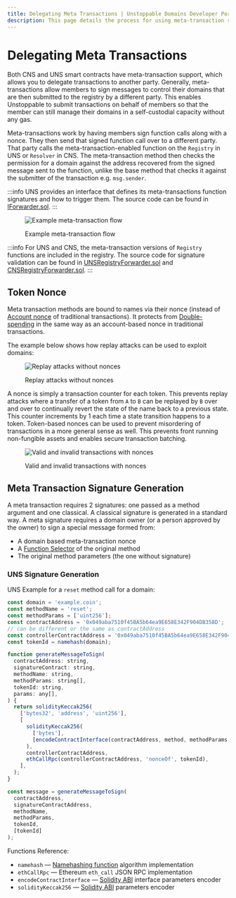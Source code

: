```yaml
---
title: Delegating Meta Transactions | Unstoppable Domains Developer Portal
description: This page details the process for using meta-transaction support, which allows members to delegate transactions to another party.
---
```


# Delegating Meta Transactions

Both CNS and UNS smart contracts have meta-transaction support, which allows you to delegate transactions to another party. Generally, meta-transactions allow members to sign messages to control their domains that are then submitted to the registry by a different party. This enables Unstoppable to submit transactions on behalf of members so that the member can still manage their domains in a self-custodial capacity without any gas.

Meta-transactions work by having members sign function calls along with a nonce. They then send that signed function call over to a different party. That party calls the meta-transaction-enabled function on the `Registry` in UNS or `Resolver` in CNS. The meta-transaction method then checks the permission for a domain against the address recovered from the signed message sent to the function, unlike the base method that checks it against the submitter of the transaction e.g. `msg.sender`.

:::info
UNS provides an interface that defines its meta-transactions function signatures and how to trigger them. The source code can be found in [IForwarder.sol](https://github.com/unstoppabledomains/uns/blob/main/contracts/metatx/IForwarder.sol).
:::

<figure>

![Example meta-transaction flow](/images/meta-transaction-2112.svg)

<figcaption>Example meta-transaction flow</figcaption>
</figure>

:::info
For UNS and CNS, the meta-transaction versions of `Registry` functions are included in the registry. The source code for signature validation can be found in [UNSRegistryForwarder.sol](https://github.com/unstoppabledomains/uns/blob/main/contracts/metatx/UNSRegistryForwarder.sol) and [CNSRegistryForwarder.sol](https://github.com/unstoppabledomains/uns/blob/main/contracts/metatx/CNSRegistryForwarder.sol).
:::

## Token Nonce

Meta transaction methods are bound to names via their nonce (instead of [Account nonce](https://ethereum.stackexchange.com/questions/27432/what-is-nonce-in-ethereum-how-does-it-prevent-double-spending) of traditional transactions). It protects from [Double-spending](https://en.wikipedia.org/wiki/Double-spending) in the same way as an account-based nonce in traditional transactions.

The example below shows how replay attacks can be used to exploit domains:

<figure>

![Replay attacks without nonces](/images/without-nonces-44233.svg)

<figcaption>Replay attacks without nonces</figcaption>
</figure>

A nonce is simply a transaction counter for each token. This prevents replay attacks where a transfer of a token from `A` to `B` can be replayed by `B` over and over to continually revert the state of the name back to a previous state. This counter increments by 1 each time a state transition happens to a token. Token-based nonces can be used to prevent misordering of transactions in a more general sense as well. This prevents front running non-fungible assets and enables secure transaction batching.

<figure>

![Valid and invalid transactions with nonces](/images/nonces-44233.svg)

<figcaption>Valid and invalid transactions with nonces</figcaption>
</figure>

## Meta Transaction Signature Generation

A meta transaction requires 2 signatures: one passed as a method argument and one classical. A classical signature is generated in a standard way. A meta signature requires a domain owner (or a person approved by the owner) to sign a special message formed from:

* A domain based meta-transaction nonce
* A [Function Selector](https://solidity.readthedocs.io/en/v0.7.0/abi-spec.html#function-selector) of the original method
* The original method parameters (the one without signature)

### UNS Signature Generation

UNS Example for a `reset` method call for a domain:

```javascript
const domain = 'example.coin';
const methodName = 'reset';
const methodParams = ['uint256'];
const contractAddress = '0x049aba7510f45BA5b64ea9E658E342F904DB358D';
// can be different or the same as contractAddress
const controllerContractAddress = '0x049aba7510f45BA5b64ea9E658E342F904DB358D';
const tokenId = namehash(domain);

function generateMessageToSign(
  contractAddress: string,
  signatureContract: string,
  methodName: string,
  methodParams: string[],
  tokenId: string,
  params: any[],
) {
  return solidityKeccak256(
    ['bytes32', 'address', 'uint256'],
    [
      solidityKeccak256(
        ['bytes'],
        [encodeContractInterface(contractAddress, method, methodParams, params)],
      ),
      controllerContractAddress,
      ethCallRpc(controllerContractAddress, 'nonceOf', tokenId),
    ],
  );
}

const message = generateMessageToSign(
  contractAddress,
  signatureContractAddress,
  methodName,
  methodParams,
  tokenId,
  [tokenId]
);
```

Functions Reference:

* `namehash` — [Namehashing function](/getting-started/domain-registry-essentials/namehashing.md) algorithm implementation
* `ethCallRpc` — Ethereum `eth_call` JSON RPC implementation
* `encodeContractInterface` — [Solidity ABI](https://solidity.readthedocs.io/en/v0.7.0/abi-spec.html#argument-encoding) interface parameters encoder
* `solidityKeccak256` — [Solidity ABI](https://solidity.readthedocs.io/en/v0.7.0/abi-spec.html#argument-encoding) parameters encoder
